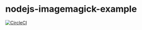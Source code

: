 # nodejs-imagemagick-example

[![CircleCI](https://circleci.com/gh/holyshared/nodejs-imagemagick-example/tree/master.svg?style=svg)](https://circleci.com/gh/holyshared/nodejs-imagemagick-example/tree/master)